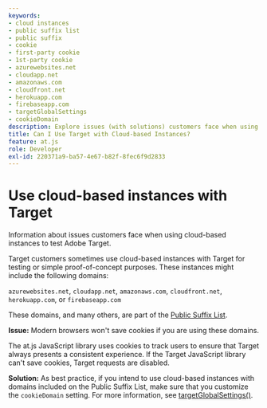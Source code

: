 ```yaml
---
keywords:
- cloud instances
- public suffix list
- public suffix
- cookie
- first-party cookie
- 1st-party cookie
- azurewebsites.net
- cloudapp.net
- amazonaws.com
- cloudfront.net
- herokuapp.com
- firebaseapp.com
- targetGlobalSettings
- cookieDomain
description: Explore issues (with solutions) customers face when using cloud-based instances to test Adobe Target or for proof-of-concept purposes.
title: Can I Use Target with Cloud-based Instances?
feature: at.js
role: Developer
exl-id: 220371a9-ba57-4e67-b82f-8fec6f9d2833
---
```

# Use cloud-based instances with Target

Information about issues customers face when using cloud-based instances to test Adobe Target.

Target customers sometimes use cloud-based instances with Target for testing or simple proof-of-concept purposes. These instances might include the following domains: 

`azurewebsites.net`, `cloudapp.net`, `amazonaws.com`, `cloudfront.net`, `herokuapp.com`, or `firebaseapp.com`

These domains, and many others, are part of the [Public Suffix List](https://publicsuffix.org/list/public_suffix_list.dat).

**Issue:** Modern browsers won't save cookies if you are using these domains.

The at.js JavaScript library uses cookies to track users to ensure that Target always presents a consistent experience. If the Target JavaScript library can't save cookies, Target requests are disabled.

**Solution:** As best practice, if you intend to use cloud-based instances with domains included on the Public Suffix List, make sure that you customize the `cookieDomain` setting. For more information, see [targetGlobalSettings()](/src/pages/implement/client-side/atjs/atjs-functions/targetglobalsettings.md).
